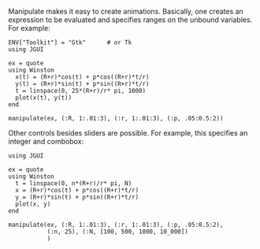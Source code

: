 Manipulate makes it easy to create animations. Basically, one creates an expression to be evaluated and specifies ranges on the unbound variables. For example:

```
ENV["Toolkit"] = "Gtk"		# or Tk
using JGUI

ex = quote
using Winston
  x(t) = (R+r)*cos(t) + p*cos((R+r)*t/r)
  y(t) = (R+r)*sin(t) + p*sin((R+r)*t/r)
  t = linspace(0, 25*(R+r)/r* pi, 1000)
  plot(x(t), y(t))
end

manipulate(ex, (:R, 1:.01:3), (:r, 1:.01:3), (:p, .05:0.5:2))
```

Other controls besides sliders are possible. For example, this specifies an integer and combobox:

 
```
using JGUI

ex = quote
using Winston
  t = linspace(0, n*(R+r)/r* pi, N)
  x = (R+r)*cos(t) + p*cos((R+r)*t/r)
  y = (R+r)*sin(t) + p*sin((R+r)*t/r)
  plot(x, y)
end

manipulate(ex, (:R, 1:.01:3), (:r, 1:.01:3), (:p, .05:0.5:2),
	       (:n, 25), (:N, [100, 500, 1000, 10_000])
	       )
```
